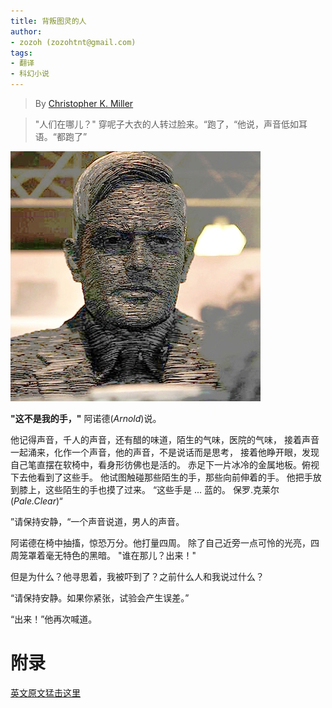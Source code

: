 ```yaml
---
title: 背叛图灵的人
author:
- zozoh (zozohtnt@gmail.com)
tags:
- 翻译
- 科幻小说
---
```


> By [Christopher K. Miller][link0]

> "人们在哪儿？" 穿呢子大衣的人转过脸来。“跑了，“他说，声音低如耳语。“都跑了”

![Alan Turing statue. Credit: Wikimedia](alan_turing.jpg)

**"这不是我的手，"** 阿诺德(*Arnold*)说。

他记得声音，千人的声音，还有醋的味道，陌生的气味，医院的气味，
接着声音一起涌来，化作一个声音，他的声音，不是说话而是思考，
接着他睁开眼，发现自己笔直摆在软椅中，看身形彷佛也是活的。
赤足下一片冰冷的金属地板。俯视下去他看到了这些手。
他试图触碰那些陌生的手，那些向前伸着的手。
他把手放到膝上，这些陌生的手也摸了过来。
“这些手是 ... 蓝的。 保罗.克莱尔 (*Pale.Clear*)“

”请保持安静，“一个声音说道，男人的声音。

阿诺德在椅中抽搐，惊恐万分。他打量四周。
除了自己近旁一点可怜的光亮，四周笼罩着毫无特色的黑暗。
"谁在那儿？出来！"

但是为什么？他寻思着，我被吓到了？之前什么人和我说过什么？

“请保持安静。如果你紧张，试验会产生误差。”

“出来！”他再次喊道。



# 附录

 [英文原文猛击这里][link1]

[link0]: http://www.cosmosmagazine.com/author/craig-delancey/
[link1]: http://www.cosmosmagazine.com/science-fiction/the-man-who-betrayed-turing/